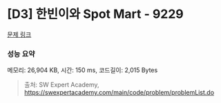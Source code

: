 # [D3] 한빈이와 Spot Mart - 9229 

[문제 링크](https://swexpertacademy.com/main/code/problem/problemDetail.do?contestProbId=AW8Wj7cqbY0DFAXN) 

### 성능 요약

메모리: 26,904 KB, 시간: 150 ms, 코드길이: 2,015 Bytes



> 출처: SW Expert Academy, https://swexpertacademy.com/main/code/problem/problemList.do